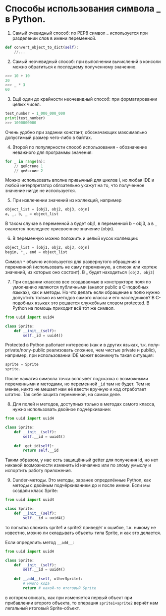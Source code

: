 # Способы использования символа _ в Python.

1) Самый очевидный способ: по PEP8 символ _ используется при разделении слов в имени переменной.
```Python
def convert_object_to_dict(self):
	//...
```

2) Самый неочевидный способ: при выполнении вычислений в консоли можно обратиться к последнему полученному значению.
```Python
>>> 10 + 10
20
>>> _ * 3
60
```

3) Ещё один до крайности неочевидный способ: при форматировании целых чисел.
```Python
test_number = 1_000_000_000
print(test_number)
>>> 1000000000
```
Очень удобно при задании констант, обозначающих максимально допустимый размер чего-либо в байтах.

4) Второй по популярности способ использования - обозначение неважного для программы значения:
```Python
for _ in range(n):
	// действие 1
	// действие 2
```
Можно использовать вполне привычный для циклов i, но любая IDE и любой интерпретатор обязательно укажут на то, что полученное значение нигде не используется.

5) При извлечении значений из коллекций, например
```Python
object_list = [obj1, obj2, obj3, objn]
a, _, b, _ = object_list
```
В таком случае в переменной a будет obj1, в переменной b - obj3, а в `_` окажется последнее присвоенное значение (objn). 

6) В переменную можно положить и целый кусок коллекции:
```Python
object_list = [obj1, obj2, obj3, objn]
begin, *_, end = object_list
```
Символ `*` обычно используется для развернутого обращения к переменной (использовать не саму переменную, а список или кортеж значений, из которых оно состоит). В _ будет находиться `[obj2, obj3]`

7) При создании классов все создаваемые в конструкторе поля по умолчанию являются публичными (аналог public в C-подобных языках), как и методы. Но что делать если обращение к полю нужно допустить только из методов самого класса и его наследников? В C-подобных языках это решается служебным словом protected. В Python на помощь приходит всё тот же символ.
```Python
from uuid import uuid4

class Sprite:
	def __init__(self):
		self._id = uuid4()
```
Protected в Python работает интересно (как и в других языках, т.к. полу-private/полу-public реализовать сложнее, чем чистые private и public), например, при использовании IDE может возникнуть такая ситуация:
```Python
sprite = Sprite
sprite.
```
После нажатия символа точка всплывёт подсказка с возможными переменными и методами, но переменной `_id` там не будет. Тем не менее, никто не мешает нам её ввести вручную и код отработает штатно. Так себе защита переменной, на самом деле.

8) Для полей и методов, доступных только в методах самого класса, нужно использовать двойное подчёркивание:
```Python
from uuid import uuid4

class Sprite:
	def __init__(self):
		self.__id = uuid4()
	
	def _get_id(self):
		return self.__id

```
Таким образом, у нас есть защищённый getter для получения id, но нет никакой возможности изменить id нечаянно или по злому умыслу и испортить работу приложения.

9) Dunder-методы. Это методы, заранее определённые Python, как методы с двойным подчёркиванием до и после имени. Если мы создали класс Sprite:
```Python
from uuid import uuid4

class Sprite:
	def __init__(self):
		self.__id = uuid4()
```
то попытка сложить sprite1 и sprite2 приведёт к ошибке, т.к. никому не известно, можно ли складывать объекты типа Sprite, и как это делается.

Если определить метод `__add__`:
```Python
from uuid import uuid4

class Sprite:
	def __init__(self):
		self.__id = uuid4()
	
	def __add__(self, otherSprite):
		# много кода
		return # какой-то итоговый Sprite
```
в котором описать, как при изменяется первый объект при прибавлении второго объекта, то операция `sprite1+sprite2` вернёт нам легальный итоговый Sprite-объект.
